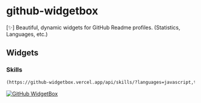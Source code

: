 # github-widgetbox

[✨] Beautiful, dynamic widgets for GitHub Readme profiles. (Statistics, Languages, etc.)

## Widgets
### Skills

```md
(https://github-widgetbox.vercel.app/api/skills/?languages=javascript,typescript,java,php,python,html,css)](https://github.com/Jurredr/github-widgetbox)
```
[![GitHub WidgetBox](https://github-widgetbox.vercel.app/api/skills/?languages=javascript,typescript,java,php,python,html,css)](https://github.com/Jurredr/github-widgetbox)
